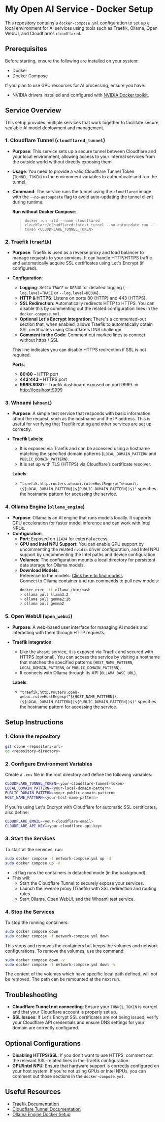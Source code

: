
# My Open AI Service - Docker Setup

This repository contains a `docker-compose.yml` configuration to set up a local environment for AI services using tools such as Traefik, Ollama, Open WebUI, and Cloudflare's `cloudflared`.

## Prerequisites

Before starting, ensure the following are installed on your system:
- Docker
- Docker Compose

If you plan to use GPU resources for AI processing, ensure you have:
- NVIDIA drivers installed and configured with [NVIDIA Docker toolkit](https://docs.nvidia.com/datacenter/cloud-native/container-toolkit/install-guide.html#docker).

## Service Overview

This setup provides multiple services that work together to facilitate secure, scalable AI model deployment and management.

### 1. **Cloudflare Tunnel (`cloudflared_tunnel`)**

- **Purpose**: This service sets up a secure tunnel between Cloudflare and your local environment, allowing access to your internal services from the outside world without directly exposing them.
- **Usage**: You need to provide a valid Cloudflare Tunnel Token (`TUNNEL_TOKEN`) in the environment variables to authenticate and run the tunnel.
- **Command**: The service runs the tunnel using the `cloudflared` image with the `--no-autoupdate` flag to avoid auto-updating the tunnel client during runtime.

  **Run without Docker Compose**:
  > `docker run -itd --name cloudflared cloudflare/cloudflared:latest tunnel --no-autoupdate run --token <CLOUDFLARE_TUNNEL_TOKEN>`


### 2. **Traefik (`traefik`)**

- **Purpose**: Traefik is used as a reverse proxy and load balancer to manage requests to your services. It can handle HTTP/HTTPS traffic and automatically acquire SSL certificates using Let's Encrypt (if configured).
- **Configuration**:
  - **Logging**: Set to `TRACE` or `DEBUG` for detailed logging (`--log.level=TRACE` or `--log.level=DEBUG`).
  - **HTTP & HTTPS**: Listens on ports 80 (HTTP) and 443 (HTTPS).
  - **SSL Redirection**: Automatically redirects HTTP to HTTPS. You can disable this by commenting out the related configuration lines in the `docker-compose.yml`.
  - **Optional Let's Encrypt Integration**: There's a commented-out section that, when enabled, allows Traefik to automatically obtain SSL certificates using Cloudflare's DNS challenge.
  - **Comment in the Code**: Comment out marked lines to connect without https / SSL

  This line indicates you can disable HTTPS redirection if SSL is not required.

  **Ports**:
  - **80:80** – HTTP port
  - **443:443** – HTTPS port
  - **9999:8080** – Traefik dashboard exposed on port 9999. => [http://localhost:9999](http://localhost:9999)

### 3. **Whoami (`whoami`)**

- **Purpose**: A simple test service that responds with basic information about the request, such as the hostname and the IP address. This is useful for verifying that Traefik routing and other services are set up correctly.
- **Traefik Labels**:
  - It is exposed via Traefik and can be accessed using a hostname matching the specified domain patterns (`LOCAL_DOMAIN_PATTERN` and `PUBLIC_DOMAIN_PATTERN`).
  - It is set up with TLS (HTTPS) via Cloudflare’s certificate resolver.

  **Labels**:
  - `"traefik.http.routers.whoami.rule=HostRegexp(^whoami\.(${LOCAL_DOMAIN_PATTERN}|${PUBLIC_DOMAIN_PATTERN})$)"` specifies the hostname pattern for accessing the service.

### 4. **Ollama Engine (`ollama_engine`)**

- **Purpose**: Ollama is an AI engine that runs models locally. It supports GPU acceleration for faster model inference and can work with Intel NPUs.
- **Configuration**:
  - **Port**: Exposed on `11434` for external access.
  - **GPU and Intel NPU Support**: You can enable GPU support by uncommenting the related `nvidia` driver configuration, and Intel NPU support by uncommenting the Intel paths and device configuration.
  - **Volumes**: The configuration mounts a local directory for persistent data storage for Ollama models.
  - **Download Models**:  
  Reference to the models: [Click here to find models](https://ollama.com/library)  
  Connect to Ollama container and run commands to pull new models:
    ```bash
    docker exec -it ollama /bin/bash
    > ollama pull llama3.2
    > ollama pull gemma2:2b
    > ollama pull gemma2
    ```


### 5. **Open WebUI (`open_webui`)**

- **Purpose**: A web-based user interface for managing AI models and interacting with them through HTTP requests.
- **Traefik Integration**:
  - Like the `whoami` service, it is exposed via Traefik and secured with HTTPS (optional). You can access the service by visiting a hostname that matches the specified patterns (`HOST_NAME_PATTERN`, `LOCAL_DOMAIN_PATTERN`, or `PUBLIC_DOMAIN_PATTERN`).
  - It connects with Ollama through its API (`OLLAMA_BASE_URL`).

  **Labels**:
  - `"traefik.http.routers.open-webui.rule=HostRegexp(^${HOST_NAME_PATTERN}\.(${LOCAL_DOMAIN_PATTERN}|${PUBLIC_DOMAIN_PATTERN})$)"` specifies the hostname pattern for accessing the service.

## Setup Instructions

### 1. Clone the repository

```bash
git clone <repository-url>
cd <repository-directory>
```

### 2. Configure Environment Variables

Create a `.env` file in the root directory and define the following variables:

```bash
CLOUDFLARE_TUNNEL_TOKEN=<your-cloudflare-tunnel-token>
LOCAL_DOMAIN_PATTERN=<your-local-domain-pattern>
PUBLIC_DOMAIN_PATTERN=<your-public-domain-pattern>
HOST_NAME_PATTERN=<your-host-name-pattern>
```

If you're using Let's Encrypt with Cloudflare for automatic SSL certificates, also define:
```bash
CLOUDFLARE_EMAIL=<your-cloudflare-email>
CLOUDFLARE_API_KEY=<your-cloudflare-api-key>
```

### 3. Start the Services

To start all the services, run:

```bash
sudo docker compose -f network-compose.yml up -d
sudo docker compose up -d
```

- `-d` flag runs the containers in detached mode (in the background).
- This will:
  - Start the Cloudflare Tunnel to securely expose your services.
  - Launch the reverse proxy (Traefik) with SSL redirection and routing rules.
  - Start Ollama, Open WebUI, and the Whoami test service.

### 4. Stop the Services

To stop the running containers:

```bash
sudo docker compose down
sudo docker compose -f network-compose.yml down
```

This stops and removes the containers but keeps the volumes and network configurations.
To remove the volumes, use the command:
```bash
sudo docker compose down -v
sudo docker compose -f network-compose.yml down -v
```
The content of the volumes which have specific local path defined, will not be removed. The path can be remounted at the next run.

## Troubleshooting

- **Cloudflare Tunnel not connecting**: Ensure your `TUNNEL_TOKEN` is correct and that your Cloudflare account is properly set up.
- **SSL Issues**: If Let's Encrypt SSL certificates are not being issued, verify your Cloudflare API credentials and ensure DNS settings for your domain are correctly configured.

## Optional Configurations

- **Disabling HTTPS/SSL**: If you don't want to use HTTPS, comment out the relevant SSL-related lines in the Traefik configuration.
- **GPU/Intel NPU**: Ensure that hardware support is correctly configured on your host system. If you're not using GPUs or Intel NPUs, you can comment out those sections in the `docker-compose.yml`.

## Useful Resources

- [Traefik Documentation](https://doc.traefik.io/traefik/)
- [Cloudflare Tunnel Documentation](https://developers.cloudflare.com/cloudflare-one/connections/connect-apps/)
- [Ollama Engine Docker Setup](https://ollama.com/blog/ollama-is-now-available-as-an-official-docker-image)
